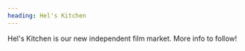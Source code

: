 ```yaml
---
heading: Hel's Kitchen
---
```

Hel's Kitchen is our new independent film market. More info to follow!
